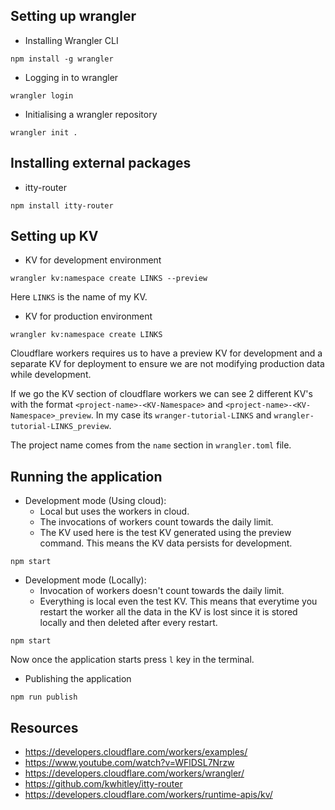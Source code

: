 ## Setting up wrangler

- Installing Wrangler CLI

```
npm install -g wrangler
```

- Logging in to wrangler

```
wrangler login
```

- Initialising a wrangler repository

```
wrangler init .
```

## Installing external packages

- itty-router

```
npm install itty-router
```

## Setting up KV

- KV for development environment

```
wrangler kv:namespace create LINKS --preview
```

Here `LINKS` is the name of my KV.

- KV for production environment

```
wrangler kv:namespace create LINKS
```

Cloudflare workers requires us to have a preview KV for development and a separate KV for deployment to ensure we are not modifying production data while development.

If we go the KV section of cloudflare workers we can see 2 different KV's with the format `<project-name>-<KV-Namespace>` and `<project-name>-<KV-Namespace>_preview`. In my case its `wranger-tutorial-LINKS` and `wrangler-tutorial-LINKS_preview`.

The project name comes from the `name` section in `wrangler.toml` file.

## Running the application

- Development mode (Using cloud):
  - Local but uses the workers in cloud.
  - The invocations of workers count towards the daily limit.
  - The KV used here is the test KV generated using the preview command. This means the KV data persists for development.

```
npm start
```

- Development mode (Locally):
  - Invocation of workers doesn't count towards the daily limit.
  - Everything is local even the test KV. This means that everytime you restart the worker all the data in the KV is lost since it is stored locally and then deleted after every restart.

```
npm start
```

Now once the application starts press `l` key in the terminal.

- Publishing the application

```
npm run publish
```

## Resources

- https://developers.cloudflare.com/workers/examples/
- https://www.youtube.com/watch?v=WFlDSL7Nrzw
- https://developers.cloudflare.com/workers/wrangler/
- https://github.com/kwhitley/itty-router
- https://developers.cloudflare.com/workers/runtime-apis/kv/
